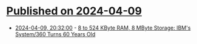 # [Published on 2024-04-09](index.md)

* [2024-04-09, 20:32:00](https://soylentnews.org/article.pl?sid=24/04/08/187220&from=rss) - [8 to 524 KByte RAM, 8 MByte Storage: IBM's System/360 Turns 60 Years Old](https://soylentnews.org/article.pl?sid=24/04/08/187220&from=rss)
